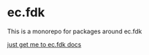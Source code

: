 # ec.fdk

This is a monorepo for packages around ec.fdk

[just get me to ec.fdk docs](./packages/ec.fdk/README.md)

